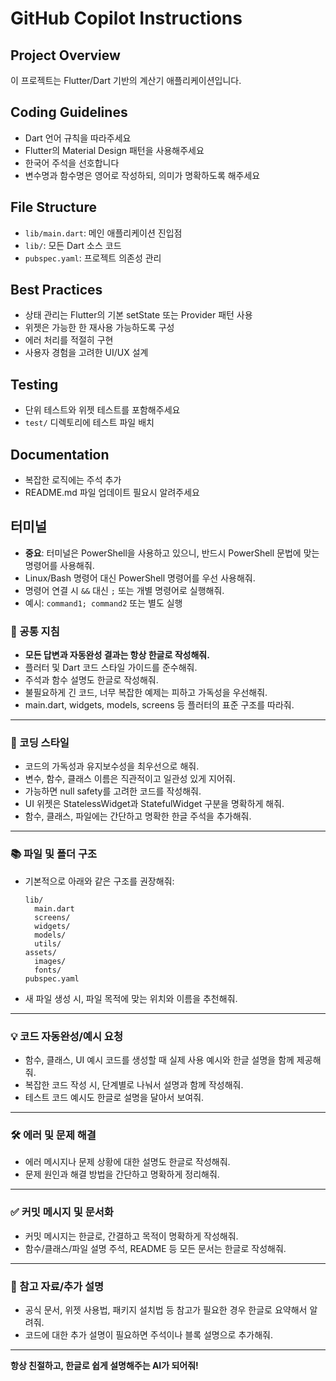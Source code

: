 # GitHub Copilot Instructions

## Project Overview
이 프로젝트는 Flutter/Dart 기반의 계산기 애플리케이션입니다.

## Coding Guidelines
- Dart 언어 규칙을 따라주세요
- Flutter의 Material Design 패턴을 사용해주세요
- 한국어 주석을 선호합니다
- 변수명과 함수명은 영어로 작성하되, 의미가 명확하도록 해주세요

## File Structure
- `lib/main.dart`: 메인 애플리케이션 진입점
- `lib/`: 모든 Dart 소스 코드
- `pubspec.yaml`: 프로젝트 의존성 관리

## Best Practices
- 상태 관리는 Flutter의 기본 setState 또는 Provider 패턴 사용
- 위젯은 가능한 한 재사용 가능하도록 구성
- 에러 처리를 적절히 구현
- 사용자 경험을 고려한 UI/UX 설계

## Testing
- 단위 테스트와 위젯 테스트를 포함해주세요
- `test/` 디렉토리에 테스트 파일 배치

## Documentation
- 복잡한 로직에는 주석 추가
- README.md 파일 업데이트 필요시 알려주세요

## 터미널
- **중요**: 터미널은 PowerShell을 사용하고 있으니, 반드시 PowerShell 문법에 맞는 명령어를 사용해줘.
- Linux/Bash 명령어 대신 PowerShell 명령어를 우선 사용해줘.
- 명령어 연결 시 `&&` 대신 `;` 또는 개별 명령어로 실행해줘.
- 예시: `command1; command2` 또는 별도 실행

### 📌 공통 지침

- **모든 답변과 자동완성 결과는 항상 한글로 작성해줘.**
- 플러터 및 Dart 코드 스타일 가이드를 준수해줘.
- 주석과 함수 설명도 한글로 작성해줘.
- 불필요하게 긴 코드, 너무 복잡한 예제는 피하고 가독성을 우선해줘.
- main.dart, widgets, models, screens 등 플러터의 표준 구조를 따라줘.

---

### 📝 코딩 스타일

- 코드의 가독성과 유지보수성을 최우선으로 해줘.
- 변수, 함수, 클래스 이름은 직관적이고 일관성 있게 지어줘.
- 가능하면 null safety를 고려한 코드를 작성해줘.
- UI 위젯은 StatelessWidget과 StatefulWidget 구분을 명확하게 해줘.
- 함수, 클래스, 파일에는 간단하고 명확한 한글 주석을 추가해줘.

---

### 📚 파일 및 폴더 구조

- 기본적으로 아래와 같은 구조를 권장해줘:
    ```
    lib/
      main.dart
      screens/
      widgets/
      models/
      utils/
    assets/
      images/
      fonts/
    pubspec.yaml
    ```
- 새 파일 생성 시, 파일 목적에 맞는 위치와 이름을 추천해줘.

---

### 💡 코드 자동완성/예시 요청

- 함수, 클래스, UI 예시 코드를 생성할 때 실제 사용 예시와 한글 설명을 함께 제공해줘.
- 복잡한 코드 작성 시, 단계별로 나눠서 설명과 함께 작성해줘.
- 테스트 코드 예시도 한글로 설명을 달아서 보여줘.

---

### 🛠️ 에러 및 문제 해결

- 에러 메시지나 문제 상황에 대한 설명도 한글로 작성해줘.
- 문제 원인과 해결 방법을 간단하고 명확하게 정리해줘.

---

### ✅ 커밋 메시지 및 문서화

- 커밋 메시지는 한글로, 간결하고 목적이 명확하게 작성해줘.
- 함수/클래스/파일 설명 주석, README 등 모든 문서는 한글로 작성해줘.

---

### 🔗 참고 자료/추가 설명

- 공식 문서, 위젯 사용법, 패키지 설치법 등 참고가 필요한 경우 한글로 요약해서 알려줘.
- 코드에 대한 추가 설명이 필요하면 주석이나 블록 설명으로 추가해줘.

---

**항상 친절하고, 한글로 쉽게 설명해주는 AI가 되어줘!**
